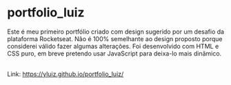 # portfolio_luiz

Este é meu primeiro portfólio criado com design sugerido por um desafio da plataforma Rocketseat. 
Não é 100% semelhante ao design proposto porque considerei válido fazer algumas alterações.
Foi desenvolvido com HTML e CSS puro, em breve pretendo usar JavaScript para deixa-lo mais dinâmico.

<br>Link: https://yluiz.github.io/portfolio_luiz/
